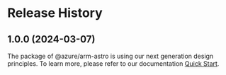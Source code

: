 # Release History
    
## 1.0.0 (2024-03-07)

The package of @azure/arm-astro is using our next generation design principles. To learn more, please refer to our documentation [Quick Start](https://aka.ms/js-track2-quickstart).

